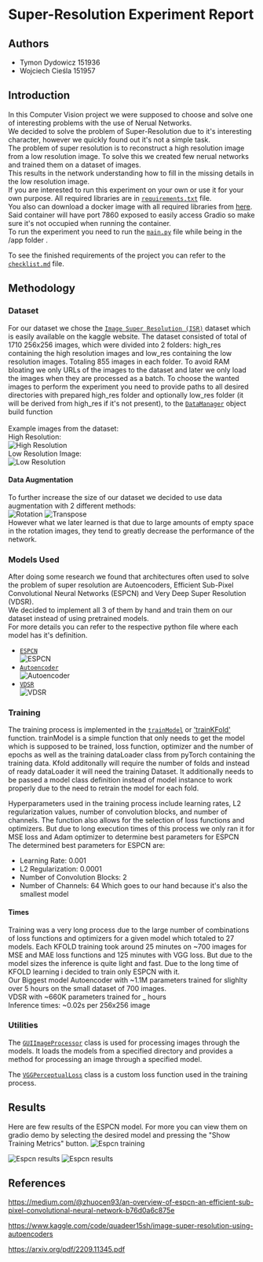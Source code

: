 # Super-Resolution Experiment Report
## Authors
- Tymon Dydowicz 151936
- Wojciech Cieśla 151957

## Introduction

In this Computer Vision project we were supposed to choose and solve one of interesting problems with the use of Nerual Networks. <br>
We decided to solve the problem of Super-Resolution due to it's interesting character, however we quickly found out it's not a simple task. <br>
The problem of super resolution is to reconstruct a high resolution image from a low resolution image. To solve this we created few nerual networks and trained them on a dataset of images. <br> This results in the network understanding how to fill in the missing details in the low resolution image. <br>
If you are interested to run this experiment on your own or use it for your own purpose. All required libraries are in [`requirements.txt`](./requirements.txt) file. <br>
You also can download a docker image with all required libraries from [here](https://hub.docker.com/repository/docker/lefna/computer_vision/general). Said container will have port 7860 exposed to easily access Gradio so make sure it's not occupied when running the container. <br>
To run the experiment you need to run the [`main.py`](./main.py) file while being in the /app folder . <br>

To see the finished requirements of the project you can refer to the [`checklist.md`](./checklist.md) file. <br>

## Methodology

### Dataset
For our dataset we chose the [`Image Super Resolution (ISR)`](https://www.kaggle.com/datasets/adityachandrasekhar/image-super-resolution) dataset which is easily available on the kaggle website. The dataset consisted of total of 1710 256x256 images, which were divided into 2 folders: high_res containing the high resolution images and low_res containing the low resolution images. Totaling 855 images in each folder.
To avoid RAM bloating we only URLs of the images to the dataset and later we only load the images when they are processed as a batch. To choose the wanted images to perform the experiment you need to provide paths to all desired directories with prepared high_res folder and optionally low_res folder (it will be derived from high_res if it's not present), to the [`DataManager`](./app/DataManager.py) object build function<br><br>
Example images from the dataset: <br>
High Resolution: <br>
![High Resolution](./images/High_res.png)
<br>
Low Resolution Image: <br>
![Low Resolution](./images/Low_res.png) <br>

#### Data Augmentation
To further increase the size of our dataset we decided to use data augmentation with 2 different methods: <br>
![Rotation](./images/rotation.png)
![Transpose](./images/transpose.png)<br>
However what we later learned is that due to large amounts of empty space in the rotation images, they tend to greatly decrease the performance of the network. <br>

### Models Used
After doing some research we found that architectures often used to solve the problem of super resolution are Autoencoders, Efficient Sub-Pixel Convolutional Neural Networks (ESPCN) and Very Deep Super Resolution (VDSR). <br>
We decided to implement all 3 of them by hand and train them on our dataset instead of using pretrained models. <br>
For more details you can refer to the respective python file where each model has it's definition.<br>

- [`ESPCN`](app/Models.py)<br>
![ESPCN](./images/ESPCN.png)
- [`Autoencoder`](app/Models.py)<br>
![Autoencoder](./images/Autoencoder.png)
- [`VDSR`](app/Models.py)<br>
![VDSR](./images/VDSR.png)

### Training

The training process is implemented in the [`trainModel`](app/ModelManager.py) or ['trainKFold'](app/ModelManager.py) function. trainModel is a simple function that only needs to get the model which is supposed to be trained, loss function, optimizer and the number of epochs as well as the training dataLoader class from pyTorch containing the training data. Kfold additonally will require the number of folds and instead of ready dataLoader it will need the training Dataset. It additionally needs to be passed a model class definition instead of model instance to work properly due to the need to retrain the model for each fold. <br>

Hyperparameters used in the training process include learning rates, L2 regularization values, number of convolution blocks, and number of channels. The function also allows for the selection of loss functions and optimizers. But due to long execution times of this process we only ran it for MSE loss and Adam optimizer to determine best parameters for ESPCN <br>
The determined best parameters for ESPCN are: <br>
- Learning Rate: 0.001
- L2 Regularization: 0.0001
- Number of Convolution Blocks: 2
- Number of Channels: 64
Which goes to our hand because it's also the smallest model<br>

#### Times
Training was a very long process due to the large number of combinations of loss functions and optimizers for a given model which totaled to 27 models. Each KFOLD training took around 25 minutes on ~700 images for MSE and MAE loss functions and 125 minutes with VGG loss. But due to the model sizes the inference is quite light and fast. Due to the long time of KFOLD learning i decided to train only ESPCN with it.<br>
Our Biggest model Autoencoder with ~1.1M parameters trained for slighlty over 5 hours on the small dataset of 700 images. <br>
VDSR with ~660K parameters trained for _ hours <br>
Inference times: ~0.02s per 256x256 image

### Utilities

The [`GUIImageProcessor`](app/Utils.py) class is used for processing images through the models. It loads the models from a specified directory and provides a method for processing an image through a specified model.

The [`VGGPerceptualLoss`](app/Utils.py) class is a custom loss function used in the training process.

## Results

Here are few results of the ESPCN model. For more you can view them on gradio demo by selecting the desired model and pressing the "Show Training Metrics" button.
![Espcn training](./images/ESPCN_training.png)

![Espcn results](./images/result_low.png)
![Espcn results](./images/result_high.png)

## References

https://medium.com/@zhuocen93/an-overview-of-espcn-an-efficient-sub-pixel-convolutional-neural-network-b76d0a6c875e

https://www.kaggle.com/code/quadeer15sh/image-super-resolution-using-autoencoders

https://arxiv.org/pdf/2209.11345.pdf